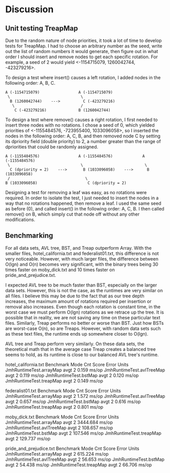 # Discussion

## Unit testing TreapMap

Due to the random nature of node priorities, it took a lot of time to develop tests 
for TreapMap. I had to choose an arbitrary number as the seed, write out the list of random numbers 
it would generate, then figure out in what order I should insert and remove nodes to get each 
specific rotation. For example, a seed of 2 would yield <-1154715079, 1260042744, -423279216>.

To design a test where insert() causes a left rotation, I added nodes in the following order: A, B, C.

    A (-1154715079)                 A (-1154715079)
     \                               \
      B (1260042744)    --->          C (-423279216)
       \                             /
        C (-423279216)              B (1260042744)

To design a test where remove() causes a right rotation, I first needed to insert three nodes with no rotations. 
I chose a seed of 0, which yielded priorities of <-1155484576, -723955400, 1033096058>, so I inserted the nodes 
in the following order: A, C, B, and then removed node C by setting its dpriority field (double priority) to 2, 
a number greater than the range of dpriorities that could be randomly assigned.

    A (-1155484576)                 A (-1155484576)             A (-1155484576)
     \                               \                           \
      C (dpriority = 2)    --->       B (1033096058)    --->      B (1033096058)
     /                                 \
    B (1033096058)                      C (dpriority = 2)

Designing a test for removing a leaf was easy, as no rotations were required. In order to isolate the test, 
I just needed to insert the nodes in a way that no rotations happened, then remove a leaf. I used the same seed 
as before (0), and called insert() in the following order: A, C, B. I then called remove() on B, which simply 
cut that node off without any other modifications.

## Benchmarking

For all data sets, AVL tree, BST, and Treap outperform Array. With the smaller files,
hotel_california.txt and federalist01.txt, this difference is not very noticeable. 
However, with much larger files, the difference between O(lgn) and O(n) becomes very
significant, with the binary trees being 30 times faster on moby_dick.txt and 10 times
faster on pride_and_prejudice.txt.

I expected AVL tree to be much faster than BST, especially on the larger data sets. 
However, this is not the case, as the runtimes are very similar on all files. I believe 
this may be due to the fact that as our tree depth increases, the maximum amount of rotations 
required per insertion or removal also increases. Even though each rotation is constant time, 
in the worst case we must perform O(lgn) rotations as we retrace up the tree. It is possible 
that in reality, we are not saving any time on these particular text files. Similarly, Treap
performs no better or worse than BST. Just how BSTs are worst-case O(n), so are Treaps. However, 
with random data sets such as these text files, the runtime ends up somewhere closer to O(lgn).

AVL tree and Treap perform very similarly. On these data sets, the theoretical math that in the 
average case Treap creates a balanced tree seems to hold, as its runtime is close to our balanced 
AVL tree's runtime.

hotel_california.txt
Benchmark                  Mode  Cnt  Score   Error  Units
JmhRuntimeTest.arrayMap    avgt    2  0.159          ms/op
JmhRuntimeTest.avlTreeMap  avgt    2  0.119          ms/op
JmhRuntimeTest.bstMap      avgt    2  0.120          ms/op
JmhRuntimeTest.treapMap    avgt    2  0.149          ms/op

federalist01.txt
Benchmark                  Mode  Cnt  Score   Error  Units
JmhRuntimeTest.arrayMap    avgt    2  1.572          ms/op
JmhRuntimeTest.avlTreeMap  avgt    2  0.657          ms/op
JmhRuntimeTest.bstMap      avgt    2  0.616          ms/op
JmhRuntimeTest.treapMap    avgt    2  0.801          ms/op

moby_dick.txt
Benchmark                  Mode  Cnt     Score   Error  Units
JmhRuntimeTest.arrayMap    avgt    2  3444.684          ms/op
JmhRuntimeTest.avlTreeMap  avgt    2   108.657          ms/op
JmhRuntimeTest.bstMap      avgt    2   107.546          ms/op
JmhRuntimeTest.treapMap    avgt    2   129.737          ms/op

pride_and_prejudice.txt
Benchmark                  Mode  Cnt    Score   Error  Units
JmhRuntimeTest.arrayMap    avgt    2  615.224          ms/op
JmhRuntimeTest.avlTreeMap  avgt    2   56.653          ms/op
JmhRuntimeTest.bstMap      avgt    2   54.438          ms/op
JmhRuntimeTest.treapMap    avgt    2   66.706          ms/op
